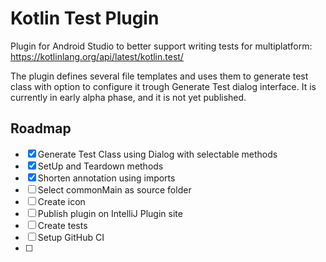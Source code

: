 # Kotlin Test Plugin
Plugin for Android Studio to better support writing tests for multiplatform: https://kotlinlang.org/api/latest/kotlin.test/

The plugin defines several file templates and uses them to generate test class with option to configure it trough Generate Test dialog interface. It is currently in early alpha phase, and it is not yet published.

## Roadmap
- [x] Generate Test Class using Dialog with selectable methods
- [x] SetUp and Teardown methods
- [x] Shorten annotation using imports
- [ ] Select commonMain as source folder
- [ ] Create icon
- [ ] Publish plugin on IntelliJ Plugin site
- [ ] Create tests
- [ ] Setup GitHub CI
- [ ] 